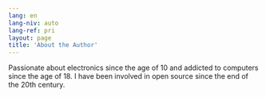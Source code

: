 ```yaml
---
lang: en
lang-niv: auto
lang-ref: pri
layout: page
title: 'About the Author'
---
```


Passionate about electronics since the age of 10 and addicted to computers since the age of 18.
I have been involved in open source since the end of the 20th century.
